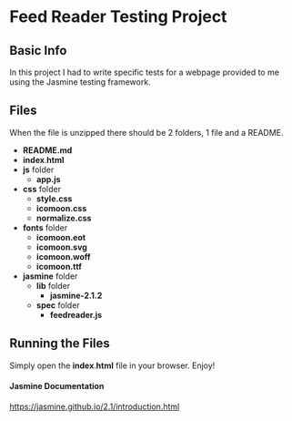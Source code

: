# Feed Reader Testing Project

## Basic Info

In this project I had to write specific tests for a webpage provided to me using the Jasmine testing framework.

## Files

When the file is unzipped there should be 2 folders, 1 file and a README. 
* **README.md**
* **index**.**html**
* **js** folder
    * **app.js**
* **css** folder
    * **style.css**
    * **icomoon.css**
    * **normalize.css**
* **fonts** folder
    * **icomoon.eot**
    * **icomoon.svg**
    * **icomoon.woff**
    * **icomoon.ttf**
* **jasmine** folder
    * **lib** folder
        * **jasmine-2.1.2**
    * **spec** folder
        * **feedreader.js** 


## Running the Files

Simply open the **index**.**html** file in your browser. Enjoy!

#### Jasmine Documentation

https://jasmine.github.io/2.1/introduction.html

